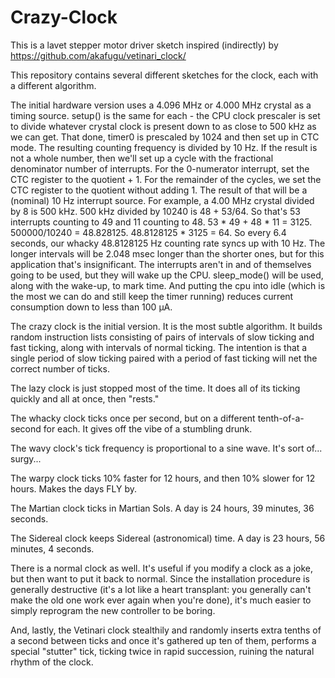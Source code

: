 Crazy-Clock
===========

This is a lavet stepper motor driver sketch inspired (indirectly) by https://github.com/akafugu/vetinari_clock/

This repository contains several different sketches for the clock, each with a different algorithm.

The initial hardware version uses a 4.096 MHz or 4.000 MHz crystal as a timing source. setup() is the same for each - the CPU clock prescaler is set to divide whatever crystal clock is present down to as close to 500 kHz as we can get. That done, timer0 is prescaled by 1024 and then set up in CTC mode. The resulting counting frequency is divided by 10 Hz. If the result is not a whole number, then we'll set up a cycle with the fractional denominator number of interrupts. For the 0-numerator interrupt, set the CTC register to the quotient + 1. For the remainder of the cycles, we set the CTC register to the quotient without adding 1. The result of that will be a (nominal) 10 Hz interrupt source. For example, a 4.00 MHz crystal divided by 8 is 500 kHz. 500 kHz divided by 10240 is 48 + 53/64. So that's 53 interrupts counting to 49 and 11 counting to 48. 53 * 49 + 48 * 11 = 3125. 500000/10240 = 48.828125. 48.8128125 * 3125 = 64. So every 6.4 seconds, our whacky 48.8128125 Hz counting rate syncs up with 10 Hz. The longer intervals will be 2.048 msec longer than the shorter ones, but for this application that's insignificant. The interrupts aren't in and of themselves going to be used, but they will wake up the CPU. sleep_mode() will be used, along with the wake-up, to mark time. And putting the cpu into idle (which is the most we can do and still keep the timer running) reduces current consumption down to less than 100 µA.


The crazy clock is the initial version. It is the most subtle algorithm. It builds random instruction lists consisting of pairs of intervals of slow ticking and fast ticking, along with intervals of normal ticking. The intention is that a single period of slow ticking paired with a period of fast ticking will net the correct number of ticks.


The lazy clock is just stopped most of the time. It does all of its ticking quickly and all at once, then "rests."


The whacky clock ticks once per second, but on a different tenth-of-a-second for each. It gives off the vibe of a stumbling drunk.


The wavy clock's tick frequency is proportional to a sine wave. It's sort of... surgy...


The warpy clock ticks 10% faster for 12 hours, and then 10% slower for 12 hours. Makes the days FLY by.


The Martian clock ticks in Martian Sols. A day is 24 hours, 39 minutes, 36 seconds.

The Sidereal clock keeps Sidereal (astronomical) time. A day is 23 hours, 56 minutes, 4 seconds.


There is a normal clock as well. It's useful if you modify a clock as a joke, but then want to put it back to normal. Since the installation procedure is generally destructive (it's a lot like a heart transplant: you generally can't make the old one work ever again when you're done), it's much easier to simply reprogram the new controller to be boring.


And, lastly, the Vetinari clock stealthily and randomly inserts extra tenths of a second between ticks and once it's gathered up ten of them, performs a special "stutter" tick, ticking twice in rapid succession, ruining the natural rhythm of the clock.

